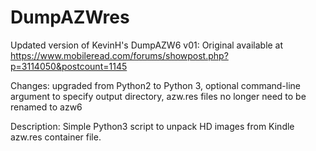 # DumpAZWres
Updated version of KevinH's DumpAZW6 v01:
Original available at https://www.mobileread.com/forums/showpost.php?p=3114050&postcount=1145

Changes: 
  upgraded from Python2 to Python 3,
  optional command-line argument to specify output directory,
  azw.res files no longer need to be renamed to azw6
  
Description:
  Simple Python3 script to unpack HD images from Kindle azw.res container file.
